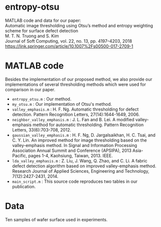 # entropy-otsu
MATLAB code and data for our paper:  
Automatic image thresholding using Otsu’s method and entropy weighting scheme for surface defect detection  
M. T. N. Truong and S. Kim  
Journal of Soft Computing, vol. 22, no. 13, pp. 4197–4203, 2018  
https://link.springer.com/article/10.1007%2Fs00500-017-2709-1

# MATLAB code
Besides the implementation of our proposed method, we also provide our implementations of several thresholding methods which were used for comparison in our paper.
* `entropy_otsu.m` : Our method.
* `my_otsu.m` : Our implementation of Otsu's method.
* `valley_emphasis.m` : H. F. Ng. Automatic thresholding for defect detection. Pattern Recognition Letters, 27(14):1644-1649, 2006.
* `neighbor_valley_emphasis.m` : J. L. Fan and B. Lei. A modified valley-emphasis method for automatic thresholding. Pattern Recognition Letters, 33(6):703-708, 2012.
* `gaussian_valley_emphasis.m` : H. F. Ng, D. Jargalsaikhan, H. C. Tsai, and C. Y. Lin. An improved method for image thresholding based on the valley-emphasis method. In Signal and Information Processing Association Annual Summit and Conference (APSIPA), 2013 Asia-Pacific, pages 1-4, Kaohsiung, Taiwan, 2013. IEEE.
* `lda_valley_emphasis.m` : Z. Liu, J. Wang, Q. Zhao, and C. Li. A fabric defect detection algorithm based on improved valley-emphasis method. Research Journal of Applied Sciences, Engineering and Technology, 7(12):2427-2431, 2014.
* `main_script.m` : This source code reproduces two tables in our publication.

# Data
Ten samples of wafer surface used in experiments.
